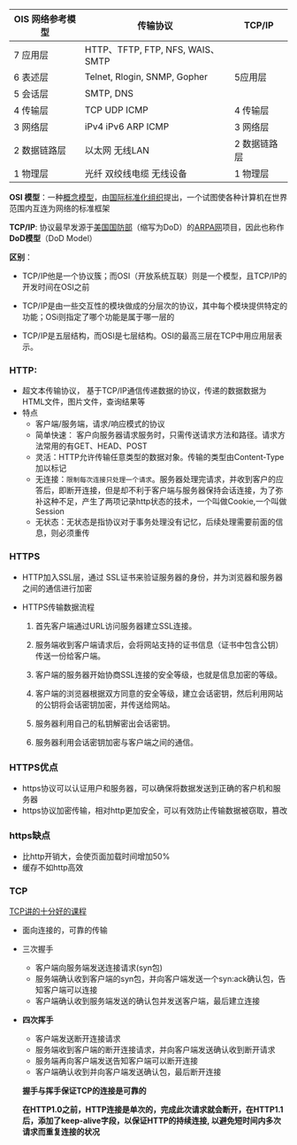| OIS 网络参考模型 | 传输协议                         | TCP/IP       |
| ---------------- | -------------------------------- | ------------ |
| 7 应用层         | HTTP、TFTP, FTP, NFS, WAIS、SMTP |              |
| 6 表述层         | Telnet, Rlogin, SNMP, Gopher     | 5应用层      |
| 5 会话层         | SMTP, DNS                        |              |
| 4 传输层         | TCP UDP ICMP                     | 4 传输层     |
| 3 网络层         | iPv4 iPv6 ARP ICMP               | 3 网络层     |
| 2 数据链路层     | 以太网 无线LAN                   | 2 数据链路层 |
| 1 物理层         | 光纤 双绞线电缆 无线设备         | 1 物理层     |

**OSI 模型**：一种[概念模型](https://zh.wikipedia.org/wiki/概念模型)，由[国际标准化组织](https://zh.wikipedia.org/wiki/国际标准化组织)提出，一个试图使各种计算机在世界范围内互连为网络的标准框架 

**TCP/IP**: 协议最早发源于[美国国防部](https://zh.wikipedia.org/wiki/美国国防部)（缩写为DoD）的[ARPA网](https://zh.wikipedia.org/wiki/ARPA网)项目，因此也称作**DoD模型**（DoD Model）

**区别**：

* TCP/IP他是一个协议簇；而OSI（开放系统互联）则是一个模型，且TCP/IP的开发时间在OSI之前

* TCP/IP是由一些交互性的模块做成的分层次的协议，其中每个模块提供特定的功能；OSi则指定了哪个功能是属于哪一层的

* TCP/IP是五层结构，而OSI是七层结构。OSI的最高三层在TCP中用应用层表示。



### HTTP: 

* 超文本传输协议， 基于TCP/IP通信传递数据的协议，传递的数据数据为HTML文件，图片文件，查询结果等
* 特点
  * 客户端/服务端，请求/响应模式的协议
  * 简单快速： 客户向服务器请求服务时，只需传送请求方法和路径。请求方法常用的有GET、HEAD、POST
  * 灵活：HTTP允许传输任意类型的数据对象。传输的类型由Content-Type加以标记
  * 无连接：`限制每次连接只处理一个请求`。服务器处理完请求，并收到客户的应答后，即断开连接，但是却不利于客户端与服务器保持会话连接，为了弥补这种不足，产生了两项记录http状态的技术，一个叫做Cookie,一个叫做Session
  * 无状态：无状态是指协议对于事务处理没有记忆，后续处理需要前面的信息，则必须重传



### HTTPS

* HTTP加入SSL层，通过 SSL证书来验证服务器的身份，并为浏览器和服务器之间的通信进行加密

* HTTPS传输数据流程

  1. 首先客户端通过URL访问服务器建立SSL连接。

  2. 服务端收到客户端请求后，会将网站支持的证书信息（证书中包含公钥）传送一份给客户端。

  3. 客户端的服务器开始协商SSL连接的安全等级，也就是信息加密的等级。

  4. 客户端的浏览器根据双方同意的安全等级，建立会话密钥，然后利用网站的公钥将会话密钥加密，并传送给网站。

  5. 服务器利用自己的私钥解密出会话密钥。

  6. 服务器利用会话密钥加密与客户端之间的通信。

### HTTPS优点

* https协议可以认证用户和服务器，可以确保将数据发送到正确的客户机和服务器
* https协议加密传输，相对http更加安全，可以有效防止传输数据被窃取，篡改

### https缺点

* 比http开销大，会使页面加载时间增加50%
* 缓存不如http高效



### TCP 

[TCP讲的十分好的课程](https://www.bilibili.com/video/BV1ai4y1s7sG)

* 面向连接的，可靠的传输

* 三次握手

  * 客户端向服务端发送连接请求(syn包)
  * 服务端确认收到客户端的syn包，并向客户端发送一个syn:ack确认包，告知客户端可以连接
  * 客户端确认收到服务端发送的确认包并发送客户端，最后建立连接

* **四次挥手**

  * 客户端发送断开连接请求
  * 服务端收到客户端的断开连接请求，并向客户端发送确认收到断开请求
  * 服务端再向客户端发送告知客户端可以断开连接
  * 客户端确认收到并向客户端发送确认包，最后断开连接

  **握手与挥手保证TCP的连接是可靠的**

  **在HTTP1.0之前，HTTP连接是单次的，完成此次请求就会断开，在HTTP1.1后，添加了keep-alive字段，以保证HTTP的持续连接, 以避免短时间内多次请求而重复连接的状况**


